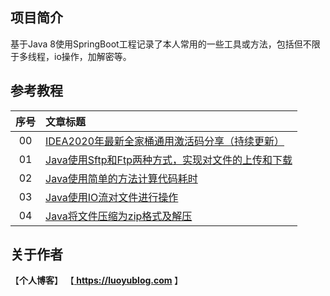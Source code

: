 ## 项目简介
基于Java 8使用SpringBoot工程记录了本人常用的一些工具或方法，包括但不限于多线程，io操作，加解密等。

## 参考教程
|序号|文章标题|
|:---:|:---|
|00|[IDEA2020年最新全家桶通用激活码分享（持续更新）](https://luoyublog.com/article/37)|
|01|[Java使用Sftp和Ftp两种方式，实现对文件的上传和下载](https://www.jianshu.com/p/79dae0e59d29)|
|02|[Java使用简单的方法计算代码耗时](https://www.jianshu.com/p/ae6f9bfc8349)|
|03|[Java使用IO流对文件进行操作](https://www.jianshu.com/p/b15d4c3782b3)|
|04|[Java将文件压缩为zip格式及解压](https://www.jianshu.com/p/1ea9cd31e273)|

## 关于作者
【<b>个人博客</b>】    【<b><a href="https://luoyublog.com"> https://luoyublog.com </a></b>】<br/>
